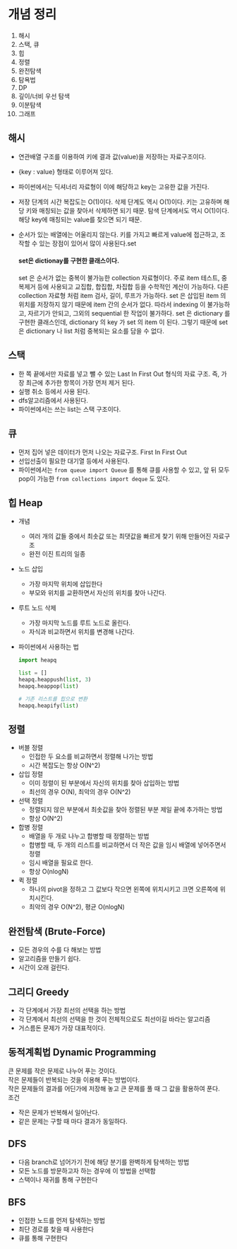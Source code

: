 # 개념 정리
1. 해시
2. 스택, 큐
3. 힙
4. 정렬
5. 완전탐색
6. 탐욕법
7. DP
8. 깊이/너비 우선 탐색
9. 이분탐색
10. 그래프

## 해시
- 연관배열 구조를 이용하여 키에 결과 값(value)을 저장하는 자료구조이다.
- {key : value} 형태로 이루어져 있다.
- 파이썬에서는 딕셔너리 자료형이 이에 해당하고 key는 고유한 값을 가진다.
- 저장 단계의 시간 복잡도는 O(1)이다. 삭제 단계도 역시 O(1)이다. 키는 고유하며 해당 키와 매칭되는 값을 찾아서 삭제하면 되기 때문. 탐색 단계에서도 역시 O(1)이다. 해당 key에 매칭되는 value를 찾으면 되기 때문.
- 순서가 있는 배열에는 어울리지 않는다. 키를 가지고 빠르게 value에 접근하고, 조작할 수 있는 장점이 있어서 많이 사용된다.set

    #### set은 dictionay를 구현한 클래스이다.
    set 은 순서가 없는 중복이 불가능한 collection 자료형이다. 주로 item 테스트, 중복제거 등에 사용되고 교집합, 합집합, 차집합 등을 수학적인 계산이 가능하다. 다른 collection 자료형 처럼 item 검사, 길이, 루프가 가능하다. set 은 삽입된 item 의 위치를 저장하지 않기 때문에 item 간의 순서가 없다. 따라서 indexing 이 불가능하고, 자르기가 안되고, 그외의 sequential 한 작업이 불가하다. set 은 dictionary 를 구현한 클래스인데, dictionary 의 key 가 set 의 item 이 된다. 그렇기 때문에 set 은 dictionary 나 list 처럼 중복되는 요소를 담을 수 없다.

## 스택
- 한 쪽 끝에서만 자료를 넣고 뺄 수 있는 Last In First Out 형식의 자료 구조. 즉, 가장 최근에 추가한 항목이 가장 먼저 제거 된다.
- 실행 취소 등에서 사용 된다.
- dfs알고리즘에서 사용된다.
- 파이썬에서는 쓰는 list는 스택 구조이다.

## 큐
- 먼저 집어 넣은 데이터가 먼저 나오는 자료구조. First In First Out
- 선입선출이 필요한 대기열 등에서 사용된다.
- 파이썬에서는 `from queue import Queue` 를 통해 큐를 사용할 수 있고, 앞 뒤 모두 pop이 가능한 `from collections import deque` 도 있다.

## 힙 Heap
- 개념
  - 여러 개의 값들 중에서 최솟값 또는 최댓값을 빠르게 찾기 위해 만들어진 자료구조
  - 완전 이진 트리의 일종

- 노드 삽입
  - 가장 마지막 위치에 삽입한다
  - 부모와 위치를 교환하면서 자신의 위치를 찾아 나간다.

- 루트 노드 삭제
  - 가장 마지막 노드를 루트 노드로 올린다.
  - 자식과 비교하면서 위치를 변경해 나간다.

- 파이썬에서 사용하는 법
  ```python
  import heapq
  
  list = []
  heapq.heappush(list, 3)
  heapq.heappop(list)
  
  # 기존 리스트를 힙으로 변환
  heapq.heapify(list)
  ```

## 정렬
- 버블 정렬
  - 인접한 두 요소를 비교하면서 정렬해 나가는 방법
  - 시간 복잡도는 항상 O(N^2)
- 삽입 정렬
  - 이미 정렬이 된 부분에서 자신의 위치를 찾아 삽입하는 방법
  - 최선의 경우 O(N), 최악의 경우 O(N^2)
- 선택 정렬
  - 정렬되지 않은 부분에서 최솟값을 찾아 정렬된 부분 제일 끝에 추가하는 방법
  - 항상 O(N^2)
- 합병 정렬
  - 배열을 두 개로 나누고 합병할 때 정렬하는 방법
  - 합병할 때, 두 개의 리스트를 비교하면서 더 작은 값을 임시 배열에 넣어주면서 정렬
  - 임시 배열을 필요로 한다.
  - 항상 O(nlogN)
- 퀵 정렬
  - 하나의 pivot을 정하고 그 값보다 작으면 왼쪽에 위치시키고 크면 오른쪽에 위치시킨다.
  - 최악의 경우 O(N^2), 평균 O(nlogN)

## 완전탐색 (Brute-Force)
- 모든 경우의 수를 다 해보는 방법
- 알고리즘을 만들기 쉽다.
- 시간이 오래 걸린다.


## 그리디 Greedy
- 각 단계에서 가장 최선의 선택을 하는 방법
- 각 단계에서 최선의 선택을 한 것이 전체적으로도 최선이길 바라는 알고리즘
- 거스름돈 문제가 가장 대표적이다.

## 동적계획법 Dynamic Programming
큰 문제를 작은 문제로 나누어 푸는 것이다.<br/>
작은 문제들이 반복되는 것을 이용해 푸는 방법이다.<br/>
작은 문제들의 결과를 어딘가에 저장해 놓고 큰 문제를 풀 때 그 값을 활용하여 푼다.<br/>
조건
- 작은 문제가 반복해서 일어난다.
- 같은 문제는 구할 때 마다 결과가 동일하다.

## DFS
- 다음 branch로 넘어가기 전에 해당 분기를 완벽하게 탐색하는 방법
- 모든 노드를 방문하고자 하는 경우에 이 방법을 선택함
- 스택이나 재귀를 통해 구현한다

## BFS
- 인접한 노드를 먼저 탐색하는 방법
- 최단 경로를 찾을 때 사용한다
- 큐를 통해 구현한다 